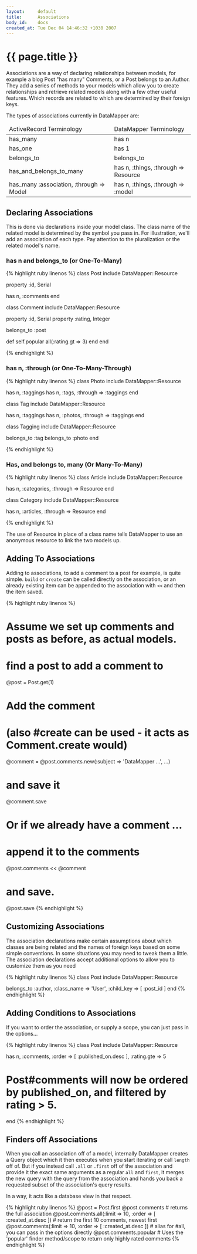 ```yaml
---
layout:     default
title:      Associations
body_id:    docs
created_at: Tue Dec 04 14:46:32 +1030 2007
---
```


{{ page.title }}
================

Associations are a way of declaring relationships between models, for example a
blog Post "has many" Comments, or a Post belongs to an Author. They add a series
of methods to your models which allow you to create relationships and retrieve
related models along with a few other useful features. Which records are related
to which are determined by their foreign keys.

The types of associations currently in DataMapper are:

<table summary="Associations">
  <thead>
    <tr>
      <td>ActiveRecord Terminology</td>
      <td>DataMapper Terminology</td>
    </tr>
  </thead>
  <tbody>
    <tr>
      <td>has_many</td>
      <td>has n</td>
    </tr>
    <tr>
      <td>has_one</td>
      <td>has 1</td>
    </tr>
    <tr>
      <td>belongs_to</td>
      <td>belongs_to</td>
    </tr>
    <tr>
      <td>has_and_belongs_to_many</td>
      <td>has n, :things, :through => Resource</td>
    </tr>
    <tr>
      <td>has_many :association, :through => Model</td>
      <td>has n, :things, :through => :model</td>
    </tr>
  </tbody>
</table>

Declaring Associations
----------------------

This is done via declarations inside your model class. The class name of the
related model is determined by the symbol you pass in. For illustration, we'll
add an association of each type. Pay attention to the pluralization or the
related model's name.

### has n and belongs_to (or One-To-Many)

{% highlight ruby linenos %}
class Post
  include DataMapper::Resource

  property :id, Serial

  has n, :comments
end

class Comment
  include DataMapper::Resource

  property :id,     Serial
  property :rating, Integer

  belongs_to :post

  def self.popular
    all(:rating.gt => 3)
  end
end

{% endhighlight %}

### has n, :through (or One-To-Many-Through)

{% highlight ruby linenos %}
class Photo
  include DataMapper::Resource

  has n, :taggings
  has n, :tags, :through => :taggings
end

class Tag
  include DataMapper::Resource

  has n, :taggings
  has n, :photos, :through => :taggings
end

class Tagging
  include DataMapper::Resource

  belongs_to :tag
  belongs_to :photo
end

{% endhighlight %}

### Has, and belongs to, many (Or Many-To-Many)

{% highlight ruby linenos %}
class Article
  include DataMapper::Resource

  has n, :categories, :through => Resource
end

class Category
  include DataMapper::Resource

  has n, :articles, :through => Resource
end

{% endhighlight %}

The use of Resource in place of a class name tells DataMapper to use an
anonymous resource to link the two models up.

Adding To Associations
----------------------

Adding to associations, to add a comment to a post for example, is quite simple.
`build` or `create` can be called directly on the association, or an already
existing item can be appended to the association with `<<` and then the item
saved.

{% highlight ruby linenos %}
# Assume we set up comments and posts as before, as actual models.

# find a post to add a comment to
@post = Post.get(1)

# Add the comment
# (also #create can be used - it acts as Comment.create would)
@comment = @post.comments.new(:subject => 'DataMapper ...', ...)

# and save it
@comment.save


# Or if we already have a comment ...

# append it to the comments
@post.comments << @comment

# and save.
@post.save
{% endhighlight %}

Customizing Associations
------------------------

The association declarations make certain assumptions about which classes are
being related and the names of foreign keys based on some simple conventions. In
some situations you may need to tweak them a little. The association
declarations accept additional options to allow you to customize them as you
need

{% highlight ruby linenos %}
class Post
  include DataMapper::Resource

  belongs_to :author, :class_name => 'User', :child_key => [ :post_id ]
end
{% endhighlight %}

Adding Conditions to Associations
---------------------------------

If you want to order the association, or supply a scope, you can just pass in
the options...

{% highlight ruby linenos %}
class Post
  include DataMapper::Resource

  has n, :comments, :order => [ :published_on.desc ], :rating.gte => 5
  # Post#comments will now be ordered by published_on, and filtered by rating > 5.
end
{% endhighlight %}

Finders off Associations
------------------------

When you call an association off of a model, internally DataMapper creates a
Query object which it then executes when you start iterating or call `length`
off of. But if you instead call `.all` or `.first` off of the association and
provide it the exact same arguments as a regular `all` and `first`, it merges
the new query with the query from the association and hands you back a requested
subset of the association's query results.

In a way, it acts like a database view in that respect.

{% highlight ruby linenos %}
@post = Post.first
@post.comments # returns the full association
@post.comments.all(:limit => 10, :order => [ :created_at.desc ]) # return the first 10 comments, newest first
@post.comments(:limit => 10, :order => [ :created_at.desc ]) # alias for #all, you can pass in the options directly
@post.comments.popular # Uses the 'popular' finder method/scope to return only highly rated comments
{% endhighlight %}
